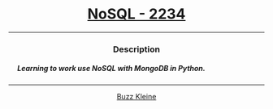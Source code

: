 # [<center>NoSQL - 2234</center>](https://intranet.hbtn.io/projects/2234)
 ---
 ### <center>Description</center> 
 ##### &emsp; Learning to work use NoSQL with MongoDB in Python.
 ---
 [<center>Buzz Kleine</center>](https://github.com/conkobar)
